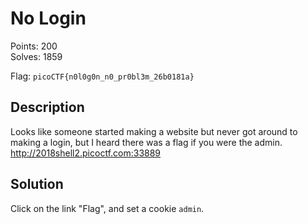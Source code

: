 No Login
========

Points: 200  
Solves: 1859

Flag: `picoCTF{n0l0g0n_n0_pr0bl3m_26b0181a}`


Description
-----------

Looks like someone started making a website but never got around to making a
login, but I heard there was a flag if you were the admin.
http://2018shell2.picoctf.com:33889


Solution
--------

Click on the link "Flag", and set a cookie `admin`.
